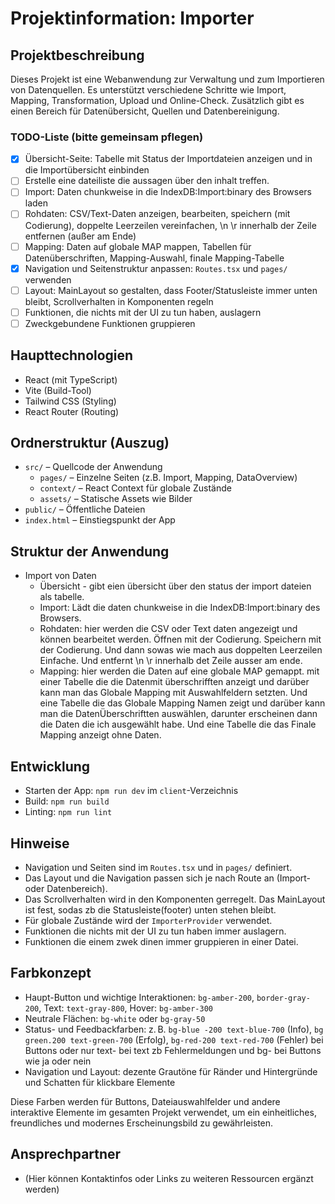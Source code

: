 # Projektinformation: Importer

## Projektbeschreibung

Dieses Projekt ist eine Webanwendung zur Verwaltung und zum Importieren von Datenquellen. Es unterstützt verschiedene Schritte wie Import, Mapping, Transformation, Upload und Online-Check. Zusätzlich gibt es einen Bereich für Datenübersicht, Quellen und Datenbereinigung.

### TODO-Liste (bitte gemeinsam pflegen)

- [x] Übersicht-Seite: Tabelle mit Status der Importdateien anzeigen und in die Importübersicht einbinden
- [ ] Erstelle eine dateiliste die aussagen über den inhalt treffen.
- [ ] Import: Daten chunkweise in die IndexDB:Import:binary des Browsers laden
- [ ] Rohdaten: CSV/Text-Daten anzeigen, bearbeiten, speichern (mit Codierung), doppelte Leerzeilen vereinfachen, \n \r innerhalb der Zeile entfernen (außer am Ende)
- [ ] Mapping: Daten auf globale MAP mappen, Tabellen für Datenüberschriften, Mapping-Auswahl, finale Mapping-Tabelle
- [x] Navigation und Seitenstruktur anpassen: `Routes.tsx` und `pages/` verwenden
- [ ] Layout: MainLayout so gestalten, dass Footer/Statusleiste immer unten bleibt, Scrollverhalten in Komponenten regeln
- [ ] Funktionen, die nichts mit der UI zu tun haben, auslagern
- [ ] Zweckgebundene Funktionen gruppieren

## Haupttechnologien

- React (mit TypeScript)
- Vite (Build-Tool)
- Tailwind CSS (Styling)
- React Router (Routing)

## Ordnerstruktur (Auszug)

- `src/` – Quellcode der Anwendung
  - `pages/` – Einzelne Seiten (z.B. Import, Mapping, DataOverview)
  - `context/` – React Context für globale Zustände
  - `assets/` – Statische Assets wie Bilder
- `public/` – Öffentliche Dateien
- `index.html` – Einstiegspunkt der App

## Struktur der Anwendung

- Import von Daten
  - Übersicht - gibt eien übersicht über den status der import dateien als tabelle.
  - Import: Lädt die daten chunkweise in die IndexDB:Import:binary des Browsers.
  - Rohdaten: hier werden die CSV oder Text daten angezeigt und können bearbeitet werden. Öffnen mit der Codierung. Speichern mit der Codierung. Und dann sowas wie mach aus doppelten Leerzeilen Einfache. Und entfernt \n \r innerhalb det Zeile ausser am ende.
  - Mapping: hier werden die Daten auf eine globale MAP gemappt. mit einer Tabelle die die Datenmit überschrifften anzeigt und darüber kann man das Globale Mapping mit Auswahlfeldern setzten. Und eine Tabelle die das Globale Mapping Namen zeigt und darüber kann man die DatenÜberschriftten auswählen, darunter erscheinen dann die Daten die ich ausgewählt habe. Und eine Tabelle die das Finale Mapping anzeigt ohne Daten.

## Entwicklung

- Starten der App: `npm run dev` im `client`-Verzeichnis
- Build: `npm run build`
- Linting: `npm run lint`

## Hinweise

- Navigation und Seiten sind im `Routes.tsx` und in `pages/` definiert.
- Das Layout und die Navigation passen sich je nach Route an (Import- oder Datenbereich).
- Das Scrollverhalten wird in den Komponenten gerregelt. Das MainLayout ist fest, sodas zb die Statusleiste(footer) unten stehen bleibt.
- Für globale Zustände wird der `ImporterProvider` verwendet.
- Funktionen die nichts mit der UI zu tun haben immer auslagern.
- Funktionen die einem zwek dinen immer gruppieren in einer Datei.

## Farbkonzept

- Haupt-Button und wichtige Interaktionen: `bg-amber-200`, `border-gray-200`, Text: `text-gray-800`, Hover: `bg-amber-300`
- Neutrale Flächen: `bg-white` oder `bg-gray-50`
- Status- und Feedbackfarben: z. B. `bg-blue -200 text-blue-700` (Info), `bg green.200 text-green-700` (Erfolg), `bg-red-200 text-red-700` (Fehler) bei Buttons oder nur text- bei text zb Fehlermeldungen und bg- bei Buttons wie ja oder nein
- Navigation und Layout: dezente Grautöne für Ränder und Hintergründe und Schatten für klickbare Elemente

Diese Farben werden für Buttons, Dateiauswahlfelder und andere interaktive Elemente im gesamten Projekt verwendet, um ein einheitliches, freundliches und modernes Erscheinungsbild zu gewährleisten.

## Ansprechpartner

- (Hier können Kontaktinfos oder Links zu weiteren Ressourcen ergänzt werden)
